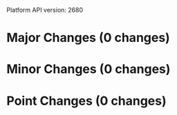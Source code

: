 Platform API version: 2680


# Major Changes (0 changes)


# Minor Changes (0 changes)


# Point Changes (0 changes)

